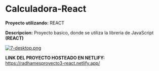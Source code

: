 # Calculadora-React


**Proyecto utilizando:** REACT

**Descripcion:** Proyecto basico, donde se utiliza la libreria de JavaScript **(REACT)**

[![7-desktop.png](https://i.postimg.cc/pyMnq5jG/7-desktop.png)](https://postimg.cc/gL4J0JN8)

**LINK DEL PROYECTO HOSTEADO EN NETLIFY:** https://radhamesproyecto3-react.netlify.app/
